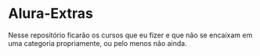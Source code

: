 # Alura-Extras
 Nesse repositório ficarão os cursos que eu fizer e que não se encaixam em uma categoria propriamente, ou pelo menos não ainda.
